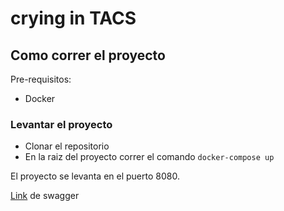 # crying in TACS

## Como correr el proyecto

Pre-requisitos:
* Docker

### Levantar el proyecto
* Clonar el repositorio
* En la raiz del proyecto correr el comando `docker-compose up`

El proyecto se levanta en el puerto 8080.

[Link](http://localhost:8080/swagger-ui.html) de swagger
